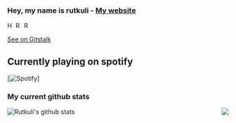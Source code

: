 ### Hey, my name is rutkuli - [My website](https://hexproject.xyz/) 
<a href="https://discord.gg/j422Xj9">
  <img align="left" alt="Hex-bot discord server" width="16px" src="https://cdn.jsdelivr.net/npm/simple-icons@v3/icons/discord.svg" />
</a>
<a href="https://github.com/rutkuli">
  <img align="left" alt="Rutkuli's Github" width="16px" src="https://cdn.jsdelivr.net/npm/simple-icons@v3/icons/github.svg" />
</a>
<a href="https://instagram.com/rutkuli/">
  <img align="left" alt="Rutkuli's Instagram" width="16px" src="https://cdn.jsdelivr.net/npm/simple-icons@v3/icons/instagram.svg" />
</a>

<br />

[See on Gitstalk](https://gitstalk.netlify.app/rutkuli)
## Currently playing on spotify
[![Spotify](https://novatorem.rutkuli.vercel.app/api/spotify)]

 ### My current github stats
 <a href="https://github.com/rutkuli">
  <img align="right" src="https://github-readme-stats.vercel.app/api/top-langs/?username=rutkuli&theme=dark&hide_langs_below=1" />
</a>
<p align="left">
  <img align="center" src="https://github-readme-stats.vercel.app/api?username=rutkuli&&show_icons=true&title_color=ffffff&icon_color=bb2acf&text_color=daf7dc&bg_color=151515" alt="Rutkuli's github stats"/>
</p>

<br />

</pre>

<!--
**rutkuli/rutkuli** is a ✨ _special_ ✨ repository because its `README.md` (this file) appears on your GitHub profile.


